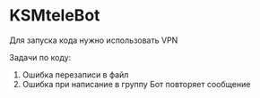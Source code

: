 # KSMteleBot
Для запуска кода нужно использовать VPN

Задачи по коду:
1) Ошибка перезаписи в файл
2) Ошибка при написание в группу Бот повторяет сообщение